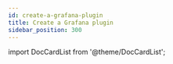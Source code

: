 ```yaml
---
id: create-a-grafana-plugin
title: Create a Grafana plugin
sidebar_position: 300
---
```


import DocCardList from '@theme/DocCardList';

<DocCardList />